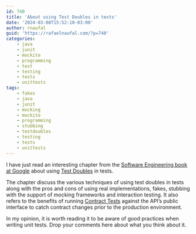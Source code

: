 ```yaml
---
id: 740
title: 'About using Test Doubles in tests'
date: '2024-03-08T15:52:10-03:00'
author: rnaufal
guid: 'https://rafaelnaufal.com/?p=740'
categories:
    - java
    - junit
    - mockito
    - programming
    - test
    - testing
    - tests
    - unittests
tags:
    - fakes
    - java
    - junit
    - mocking
    - mockito
    - programming
    - stubbing
    - testdoubles
    - testing
    - tests
    - unittests
---
```


I have just read an interesting chapter from the [Software Engineering book at Google](https://abseil.io/resources/swe-book/html/toc.html) about using [Test Doubles](https://abseil.io/resources/swe-book/html/ch13.html) in tests.

The chapter discuss the various techniques of using test doubles in tests along with the pros and cons of using real implementations, fakes, stubbing with the support of mocking frameworks and interaction testing. It also refers to the benefits of running [Contract Tests](https://martinfowler.com/bliki/ContractTest.html) against the API’s public interface to catch contract changes prior to the production environment.

In my opinion, it is worth reading it to be aware of good practices when writing unit tests. Drop your comments here about what you think about it.